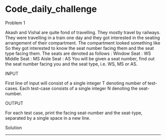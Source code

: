 # Code_daily_challenge
Problem 1

Akash and Vishal are quite fond of travelling. They mostly travel by railways. They were travelling in a train one day and 
they got interested in the seating arrangement of their compartment. The compartment looked something like
So they got interested to know the seat number facing them and the seat type facing them. The seats are denoted as follows :
Window Seat : WS
Middle Seat : MS
Aisle Seat : AS
You will be given a seat number, find out the seat number facing you and the seat type, i.e. WS, MS or AS.

INPUT

First line of input will consist of a single integer T denoting number of test-cases. Each test-case consists of a single integer N denoting the seat-number.

OUTPUT

For each test case, print the facing seat-number and the seat-type, separated by a single space in a new line.

Solution
******************************************************************************************************************************************
